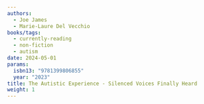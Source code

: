 ```yaml
---
authors:
  - Joe James
  - Marie-Laure Del Vecchio
books/tags:
  - currently-reading
  - non-fiction
  - autism
date: 2024-05-01
params:
  isbn13: "9781399806855"
  year: "2023"
title: The Autistic Experience - Silenced Voices Finally Heard
weight: 1
---
```


<!--more-->
